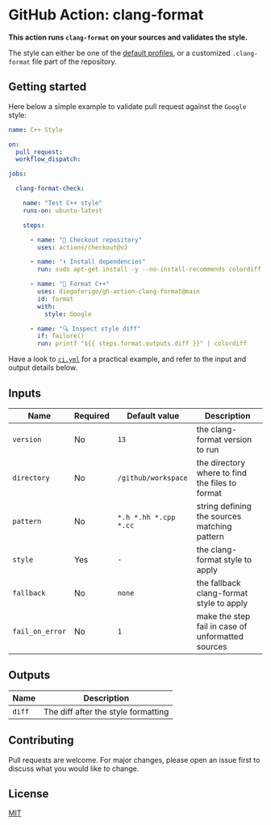 # GitHub Action: clang-format

**This action runs `clang-format` on your sources and validates the style.**

The style can either be one of the [default profiles][style_options], 
or a customized `.clang-format` file part of the repository.

[style_options]: https://clang.llvm.org/docs/ClangFormatStyleOptions.html#configurable-format-style-options

## Getting started

Here below a simple example to validate pull request against the `Google` style:

```yaml
name: C++ Style

on:
  pull_request:
  workflow_dispatch:

jobs:

  clang-format-check:

    name: "Test C++ style"
    runs-on: ubuntu-latest

    steps:

      - name: "🔀 Checkout repository"
        uses: actions/checkout@v2

      - name: "⬇️️ Install dependencies"
        run: sudo apt-get install -y --no-install-recommends colordiff

      - name: "📝 Format C++"
        uses: diegoferigo/gh-action-clang-format@main
        id: format
        with:
          style: Google

      - name: "🔍️ Inspect style diff"
        if: failure()
        run: printf "${{ steps.format.outputs.diff }}" | colordiff
```

Have a look to [`ci.yml`][ci.yml] for a practical example, 
and refer to the input and output details below.

[ci.yml]: .github/workflows/ci.yml

## Inputs

| Name | Required | Default value | Description |
| ---- | -------- | ------------- | ----------- |
| `version` | No | `13` | the clang-format version to run |
| `directory` | No | `/github/workspace` | the directory where to find the files to format |
| `pattern` | No | `*.h *.hh *.cpp *.cc` | string defining the sources matching pattern |
| `style` | Yes | `-` | the clang-format style to apply |
| `fallback` | No | `none` | the fallback clang-format style to apply |
| `fail_on_error` | No | `1` | make the step fail in case of unformatted sources |

## Outputs

| Name | Description |
| ---- | ----------- |
| `diff` | The diff after the style formatting |

## Contributing

Pull requests are welcome. 
For major changes, please open an issue first to discuss what you would like to change.

## License

[MIT](https://choosealicense.com/licenses/mit/)
